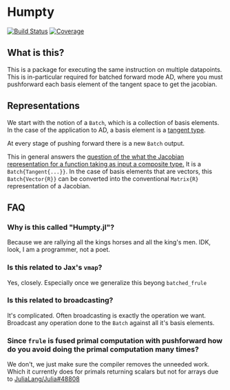 # Humpty

[![Build Status](https://github.com/JuliaComputing/Humpty.jl/actions/workflows/CI.yml/badge.svg?branch=main)](https://github.com/JuliaComputing/Humpty.jl/actions/workflows/CI.yml?query=branch%3Amain)
[![Coverage](https://codecov.io/gh/JuliaComputing/Humpty.jl/branch/main/graph/badge.svg)](https://codecov.io/gh/JuliaComputing/Humpty.jl)


## What is this?
This is a package for executing the same instruction on multiple datapoints.
This is in-particular required for batched forward mode AD, where you must pushforward each basis element of the tangent space to get the jacobian.

## Representations
We start with the notion of a `Batch`, which is a collection of basis elements.
In the case of the application to AD, a basis element is a [tangent type](https://juliadiff.org/ChainRulesCore.jl/dev/rule_author/tangents.html).


At every stage of pushing forward there is a new `Batch` output.

This in general answers the [question of the what the Jacobian representation for a function taking as input a composite type.](https://github.com/JuliaDiff/ChainRulesCore.jl/issues/66)
It is a `Batch{Tangent{...}}`.
In the case of basis elements that are vectors, this `Batch{Vector{R}}` can be converted into the conventional `Matrix{R}` representation of a Jacobian.

## FAQ

### Why is this called "Humpty.jl"?
Because we are rallying all the kings horses and all the king's men.
IDK, look, I am a programmer, not a poet.

### Is this related to Jax's `vmap`?
Yes, closely.
Especially once we generalize this beyong `batched_frule`

### Is this related to broadcasting?
It's complicated.
Often broadcasting is exactly the operation we want.
Broadcast any operation done to the `Batch` against all it's basis elements.

### Since `frule` is fused primal computation with pushforward how do you avoid doing the primal computation many times?

We don't, we just make sure the compiler removes the unneeded work.
Which it currently does for primals returning scalars but not for arrays due to [JuliaLang/Julia#48808](https://github.com/JuliaLang/julia/issues/48808)
